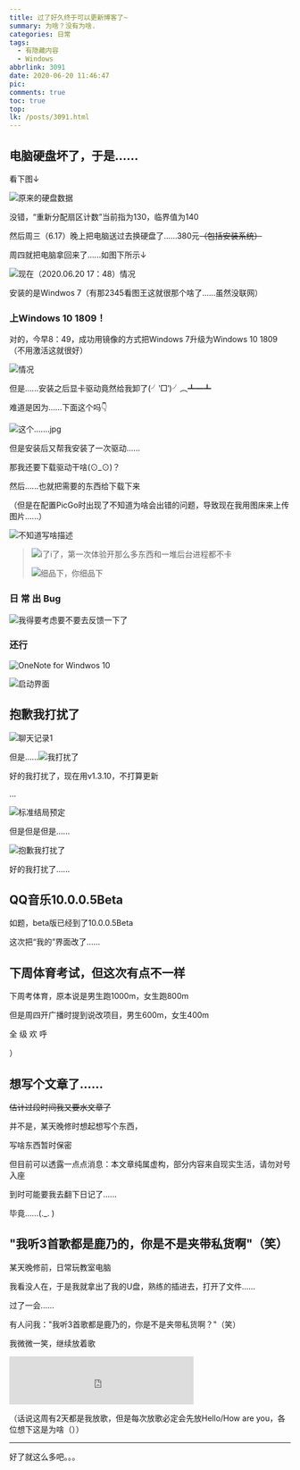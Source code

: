 ```yaml
---
title: 过了好久终于可以更新博客了~
summary: 为啥？没有为啥.
categories: 日常
tags:
  - 有隐藏内容
  - Windows
abbrlink: 3091
date: 2020-06-20 11:46:47
pic:
comments: true
toc: true
top:
lk: /posts/3091.html
---
```


## 电脑硬盘坏了，于是......

看下图↓

![原来的硬盘数据](https://pic.lijiakaijun.cyou/3091/NlDCLj.webp)

没错，“重新分配扇区计数”当前指为130，临界值为140

然后周三（6.17）晚上把电脑送过去换硬盘了......380元~~（包括安装系统）~~

周四就把电脑拿回来了......如图下所示↓

![现在（2020.06.20 17：48）情况](https://pic.lijiakaijun.cyou/3091/NlrStx.webp)

安装的是Windwos 7（有那2345看图王这就很那个啥了......虽然没联网）

### 上Windows 10 1809！

对的，今早8：49，成功用镜像的方式把Windows 7升级为Windows 10 1809（不用激活这就很好）

![情况](https://pic.lijiakaijun.cyou/3091/Nly00J.webp)

但是......安装之后显卡驱动竟然给我卸了(╯‵□′)╯︵┻━┻

难道是因为......下面这个吗👇

![这个.......jpg](https://pic.lijiakaijun.cyou/3091/NlDot0.webp)

但是安装后又帮我安装了一次驱动......

那我还要下载驱动干啥(⊙_⊙)？

然后......也就把需要的东西给下载下来

（但是在配置PicGo时出现了不知道为啥会出错的问题，导致现在我用图床来上传图片......）

![不知道写啥描述](https://pic.lijiakaijun.cyou/3091/NlrK9f.webp)

> ![i了i了，第一次体验开那么多东西和一堆后台进程都不卡](https://pic.lijiakaijun.cyou/3091/NlrGHs.webp)
>
> ![细品下，你细品下](https://pic.lijiakaijun.cyou/3091/Nlrd3T.webp)

### 日 常 出 Bug

![我得要考虑要不要去反馈一下了](https://pic.lijiakaijun.cyou/3091/Nlr5Ke.webp)

### 还行

![OneNote for Windwos 10](https://pic.lijiakaijun.cyou/3091/NlsKaR.webp)

![启动界面](https://pic.lijiakaijun.cyou/3091/NlsYse.webp)

## 抱歉我打扰了

![聊天记录1](https://pic.lijiakaijun.cyou/3091/NlsRds.webp)

但是......![我打扰了](https://pic.lijiakaijun.cyou/3091/Nls5WV.webp)

好的我打扰了，现在用v1.3.10，不打算更新

...

![标准结局预定](https://pic.lijiakaijun.cyou/3091/NlyZfP.webp)

但是但是但是......

![抱歉我打扰了](https://pic.lijiakaijun.cyou/3091/Nly8kn.webp)

好的我打扰了......

## QQ音乐10.0.0.5Beta

如题，beta版已经到了10.0.0.5Beta

这次把“我的”界面改了......

## 下周体育考试，但这次有点不一样

下周考体育，原本说是男生跑1000m，女生跑800m

但是周四开广播时提到说改项目，男生600m，女生400m

全 级 欢 呼

）

## 想写个文章了......

~~估计过段时间我又要水文章了~~

并不是，某天晚修时想起想写个东西，

写啥东西暂时保密

但目前可以透露一点点消息：本文章纯属虚构，部分内容来自现实生活，请勿对号入座

到时可能要我去翻下日记了......

毕竟......(._. )

## "我听3首歌都是鹿乃的，你是不是夹带私货啊"（笑）

某天晚修前，日常玩教室电脑

我看没人在，于是我就拿出了我的U盘，熟练的插进去，打开了文件......

过了一会......

有人问我："我听3首歌都是鹿乃的，你是不是夹带私货啊？"（笑）

我微微一笑，继续放着歌

<!--原本说是要放rye专辑版本的*ハロ/ハワユ*，但显示版权限制无法生成外链播放器，我也懒得上传mp3文件了，就先这样吧-->

<iframe frameborder="no" border="0" marginwidth="0" marginheight="0" width=330 height=86 src="https://music.163.com/outchain/player?type=2&id=22705507&auto=0&height=66"></iframe>

（话说这周有2天都是我放歌，但是每次放歌必定会先放Hello/How are you，各位想下这是为啥（））

<!--⣯⢼⢟⣢⢀⢍⣢⢀⢍⣢⢀⢍⣢⢀⢍⣢⢀⢌⣢⢀⢋⣢⢀⢍⣢⢀⢍⣢⢀⢋⣢⢀⢍⣢⢀⢌⣢⢀⢌⣢⢀⢋⣢⢀⢌⣢⢀⢍⣢⢀⢍⣢⢀⢌⣢⢀⢌⣢⢀⢋⣢⢀⢋⣢⢀⢌⣢⢀⢍⣢⢀⢍⣢⢀⢌⣢⢀⢌⣢⢀⢋⣢⢀⢍⣢⢀⢍⣢⢀⢍⣢⢀⢍⣢⢀⢌⣢⢀⢋⣢⢀⢍⣢⢀⢍⣢⢀⢍⣢⢀⢋⣢⢀⢌⣢⢀⢌⣢⢀⢌⣢⢀⢍⣢⢀⢍⣢⢀⢋⣢⢀⢌⣢⢀⢍⣢⢀⢍⣢⢀⢌⣢⢀⢌⣢⢀⢋⣢⢀⢋⣢⢀⢌⣢⢀⢍⣢⢀⢍⣢⢀⢌⣢⢀⢌⣢⢀⢋⣢⢀⢍⣢⢀⢍⣢⢀⢍⣢⢀⢍⣢⢀⢌⣢⢀⢋⣢⢀⢍⣢⢀⢍⣢⢀⢋⣢⢀⢌⣢⢀⢌⣢⢀⢌⣢⢀⢌⣢⢀⢌⣢⢀⢋⣢⢀⢌⣢⢀⢍⣢⢀⢍⣢⢀⢌⣢⢀⢌⣢⢀⢋⣢⢀⢋⣢⢀⢌⣢⢀⢍⣢⢀⢍⣢⢀⢌⣢⢀⢌⣢⢀⢋⣢⢀⢍⣢⢀⢍⣢⢀⢍⣢⢀⢍⣢⢀⢌⣢⢀⢋⣢⢀⢍⣢⢀⢌⣢⢀⢋⣢⢀⢌⣢⢀⢍⣢⢀⢍⣢⢀⢌⣢⢀⢋⣢⢀⢌⣢⢀⢍⣢⢀⢍⣢⢀⢌⣢⢀⢌⣢⢀⢋⣢⢀⢋⣢⢀⢌⣢⢀⢍⣢⢀⢍⣢⢀⢌⣢⢀⢌⣢⢀⢋⣢⢀⢍⣢⢀⢍⣢⢀⢍⣢⢀⢍⣢⢀⢌⣢⢀⢋⣢⢀⢍⣢⢀⢍⣢⢀⢍⣢⢀⢋⣢⢀⢍⣢⢀⢌⣢⢀⢍⣢⢀⢌⣢⢀⢋⣢⢀⢌⣢⢀⢍⣢⢀⢍⣢⢀⢌⣢⢀⢌⣢⢀⢋⣢⢀⢋⣢⢀⢌⣢⢀⢍⣢⢀⢍⣢⢀⢌⣢⢀⢌⣢⢀⢋⣢⢀⢌⣢⢀⢍⣢⢀⢋⣢⢀⢌⣢⢀⢍⣢⢀⢍⣢⢀⢌⣢⢀⢌⣢⢀⢋⣢⢀⢋⣢⢀⢌⣢⢀⢍⣢⢀⢍⣢⢀⢌⣢⢀⢌⣢⢀⢋⣢⢀⢌⣢⢀⢌⣢⢀⢍⣢⢀⢍⣢⢀⢍⣢⢀⢋⣢⢀⢍⣢⢀⢌⣢⢀⢍⣢⢀⢌⣢⢀⢋⣢⢀⢌⣢⢀⢍⣢⢀⢍⣢⢀⢌⣢⢀⢌⣢⢀⢋⣢⢀⢋⣢⢀⢌⣢⢀⢍⣢⢀⢍⣢⢀⢌⣢⢀⢌⣢⢀⢋⣢⢀⢌⣢⢀⢌⣢⢀⢍⣢⢀⢍⣢⢀⢍⣢⢀⢋⣢⢀⢌⣢⢀⢍⣢⢀⢍⣢⢀⢋⣢⢀⢌⣢⢀⢍⣢⢀⢍⣢⢀⢌⣢⢀⢌⣢⢀⢋⣢⢀⢋⣢⢀⢌⣢⢀⢍⣢⢀⢍⣢⢀⢌⣢⢀⢌⣢⢀⢋⣢⢀⢌⣢⢀⢌⣢⢀⢍⣢⢀⢍⣢⢀⢍⣢⢀⢋⣢⢀⢌⣢⢀⢍⣢⢀⢍⣢⢀⢌⣢⢀⢋⣢⢀⢌⣢⢀⢍⣢⢀⢍⣢⢀⢌⣢⢀⢌⣢⢀⢋⣢⢀⢋⣢⢀⢌⣢⢀⢍⣢⢀⢍⣢⢀⢌⣢⢀⢌⣢⢀⢋⣢⢀⢌⣢⢀⢌⣢⢀⢌⣢⢀⢍⣢⢀⢍⣢⢀⢋⣢⢀⢌⣢⢀⢌⣢⢀⢍⣢⢀⢍⣢⢀⢍⣢⢀⢋⣢⢀⢌⣢⢀⢍⣢⢀⢍⣢⢀⢌⣢⢀⢌⣢⢀⢋⣢⢀⢋⣢⢀⢌⣢⢀⢍⣢⢀⢍⣢⢀⢌⣢⢀⢌⣢⢀⢋⣢⢀⢌⣢⢀⢌⣢⢀⢍⣢⢀⢍⣢⢀⢍⣢⢀⢋⣢⢀⢍⣢⢀⢍⣢⢀⢌⣢⢀⢌⣢⢀⢋⣢⢀⢌⣢⢀⢍⣢⢀⢍⣢⢀⢌⣢⢀⢌⣢⢀⢋⣢⢀⢋⣢⢀⢌⣢⢀⢍⣢⢀⢍⣢⢀⢌⣢⢀⢌⣢⢀⢋⣢⢀⢌⣢⢀⢍⣢⢀⢍⣢⢀⢋⣢⢀⢌⣢⢀⢍⣢⢀⢍⣢⢀⢌⣢⢀⢌⣢⢀⢋⣢⢀⢋⣢⢀⢌⣢⢀⢍⣢⢀⢍⣢⢀⢌⣢⢀⢌⣢⢀⢋⣢⢀⢌⣢⢀⢌⣢⢀⢌⣢⢀⢍⣢⢀⢍⣢⢀⢋⣢⢀⢍⣢⢀⢌⣢⢀⢌⣢⢀⢋⣢⢀⢌⣢⢀⢍⣢⢀⢍⣢⢀⢌⣢⢀⢌⣢⢀⢋⣢⢀⢋⣢⢀⢌⣢⢀⢍⣢⢀⢍⣢⢀⢌⣢⢀⢌⣢⢀⢋⣢⢀⢌⣢⢀⢌⣢⢀⢌⣢⢀⢍⣢⢀⢍⣢⢀⢋⣢⢀⢌⣢⢀⢌⣢⢀⢌⣢⢀⢍⣢⢀⢍⣢⢀⢋⣢⢀⢌⣢⢀⢍⣢⢀⢍⣢⢀⢌⣢⢀⢌⣢⢀⢋⣢⢀⢋⣢⢀⢌⣢⢀⢍⣢⢀⢍⣢⢀⢌⣢⢀⢌⣢⢀⢋⣢⢀⢌⣢⢀⢌⣢⢀⢌⣢⢀⢍⣢⢀⢍⣢⢀⢋⣢⢀⢍⣢⢀⢍⣢⢀⢍⣢⢀⢍⣢⢀⢌⣢⢀⢋⣢⢀⢌⣢⢀⢍⣢⢀⢍⣢⢀⢌⣢⢀⢌⣢⢀⢋⣢⢀⢋⣢⢀⢌⣢⢀⢍⣢⢀⢍⣢⢀⢌⣢⢀⢌⣢⢀⢋⣢⢀⢌⣢⢀⢍⣢⢀⢋⣢⢀⢌⣢⢀⢍⣢⢀⢍⣢⢀⢌⣢⢀⢌⣢⢀⢋⣢⢀⢋⣢⢀⢌⣢⢀⢍⣢⢀⢍⣢⢀⢌⣢⢀⢌⣢⢀⢋⣢⢀⢍⣢⢀⢍⣢⢀⢍⣢⢀⢍⣢⢀⢌⣢⢀⢋⣢⢀⢌⣢⢀⢍⣢⢀⢍⣢⢀⢍⣢⢀⢋⣢⢀⢍⣢⢀⢌⣢⢀⢌⣢⢀⢌⣢⢀⢌⣢⢀⢋⣢⢀⢌⣢⢀⢍⣢⢀⢍⣢⢀⢌⣢⢀⢌⣢⢀⢋⣢⢀⢋⣢⢀⢌⣢⢀⢍⣢⢀⢍⣢⢀⢌⣢⢀⢌⣢⢀⢋⣢⢀⢍⣢⢀⢍⣢⢀⢍⣢⢀⢍⣢⢀⢌⣢⢀⢋⣢⢀⢌⣢⢀⢍⣢⢀⢌⣢⢀⢌⣢⢀⢋⣢⢀⢍⣢⢀⢌⣢⢀⢌⣢⢀⢌⣢⢀⢌⣢⢀⢋⣢⢀⢌⣢⢀⢍⣢⢀⢍⣢⢀⢌⣢⢀⢌⣢⢀⢋⣢⢀⢋⣢⢀⢌⣢⢀⢍⣢⢀⢍⣢⢀⢌⣢⢀⢌⣢⢀⢋⣢⢀⢍⣢⢀⢍⣢⢀⢍⣢⢀⢍⣢⢀⢌⣢⢀⢋⣢⢀⢌⣢⢀⢍⣢⢀⢍⣢⢀⢍⣢⢀⢋⣢⢀⢍⣢⢀⢍⣢⢀⢌⣢⢀⢋⣢⢀⢌⣢⢀⢍⣢⢀⢍⣢⢀⢌⣢⢀⢌⣢⢀⢋⣢⢀⢋⣢⢀⢌⣢⢀⢍⣢⢀⢍⣢⢀⢌⣢⢀⢌⣢⢀⢋⣢⢀⢍⣢⢀⢍⣢⢀⢍⣢⢀⢍⣢⢀⢌⣢⢀⢋⣢⢀⢍⣢⢀⢌⣢⢀⢍⣢⢀⢋⣢⢀⢍⣢⢀⢍⣢⢀⢍⣢⢀⢌⣢⢀⢌⣢⢀⢋⣢⢀⢌⣢⢀⢍⣢⢀⢍⣢⢀⢌⣢⢀⢌⣢⢀⢋⣢⢀⢋⣢⢀⢌⣢⢀⢍⣢⢀⢍⣢⢀⢌⣢⢀⢌⣢⢀⢋⣢⢀⢍⣢⢀⢍⣢⢀⢍⣢⢀⢍⣢⢀⢌⣢⢀⢋⣢⢀⢌⣢⢀⢍⣢⢀⢍⣢⢀⢍⣢⢀⢋⣢⢀⢌⣢⢀⢍⣢⢀⢋⣢⢀⢌⣢⢀⢍⣢⢀⢍⣢⢀⢌⣢⢀⢌⣢⢀⢋⣢⢀⢋⣢⢀⢌⣢⢀⢍⣢⢀⢍⣢⢀⢌⣢⢀⢌⣢⢀⢋⣢⢀⢍⣢⢀⢍⣢⢀⢍⣢⢀⢍⣢⢀⢌⣢⢀⢋⣢⢀⢍⣢⢀⢌⣢⢀⢍⣢⢀⢋⣢⢀⢌⣢⢀⢌⣢⢀⢌⣢⢀⢍⣢⢀⢍⣢⢀⢋⣢⢀⢌⣢⢀⢍⣢⢀⢍⣢⢀⢌⣢⢀⢌⣢⢀⢋⣢⢀⢋⣢⢀⢌⣢⢀⢍⣢⢀⢍⣢⢀⢌⣢⢀⢌⣢⢀⢋⣢⢀⢍⣢⢀⢍⣢⢀⢍⣢⢀⢍⣢⢀⢌⣢⢀⢋⣢⢀⢍⣢⢀⢌⣢⢀⢍⣢⢀⢋⣢⢀⢍⣢⢀⢌⣢⢀⢌⣢⢀⢌⣢⢀⢌⣢⢀⢋⣢⢀⢌⣢⢀⢍⣢⢀⢍⣢⢀⢌⣢⢀⢌⣢⢀⢋⣢⢀⢋⣢⢀⢌⣢⢀⢍⣢⢀⢍⣢⢀⢌⣢⢀⢌⣢⢀⢋⣢⢀⢌⣢⢀⢍⣢⢀⢌⣢⢀⢋⣢⢀⢍⣢⢀⢍⣢⢀⢍⣢⢀⢍⣢⢀⢌⣢⢀⢋⣢⢀⢍⣢⢀⢌⣢⢀⢍⣢⢀⢌⣢⢀⢋⣢⢀⢌⣢⢀⢍⣢⢀⢍⣢⢀⢌⣢⢀⢌⣢⢀⢋⣢⢀⢋⣢⢀⢌⣢⢀⢍⣢⢀⢍⣢⢀⢌⣢⢀⢌⣢⢀⢋⣢⢀⢍⣢⢀⢍⣢⢀⢍⣢⢀⢍⣢⢀⢌⣢⢀⢋⣢⢀⢌⣢⢀⢍⣢⢀⢍⣢⢀⢍⣢⢀⢋⣢⢀⢍⣢⢀⢍⣢⢀⢍⣢⢀⢌⣢⢀⢌⣢⢀⢋⣢⢀⢌⣢⢀⢍⣢⢀⢍⣢⢀⢌⣢⢀⢌⣢⢀⢋⣢⢀⢋⣢⢀⢌⣢⢀⢍⣢⢀⢍⣢⢀⢌⣢⢀⢌⣢⢀⢋⣢⢀⢍⣢⢀⢍⣢⢀⢍⣢⢀⢍⣢⢀⢌⣢⢀⢋⣢⢀⢌⣢⢀⢍⣢⢀⢍⣢⢀⢍⣢⢀⢋⣢⢀⢍⣢⢀⢍⣢⢀⢌⣢⢀⢌⣢⢀⢋⣢⢀⢌⣢⢀⢍⣢⢀⢍⣢⢀⢌⣢⢀⢌⣢⢀⢋⣢⢀⢋⣢⢀⢌⣢⢀⢍⣢⢀⢍⣢⢀⢌⣢⢀⢌⣢⢀⢋⣢⢀⢍⣢⢀⢍⣢⢀⢍⣢⢀⢍⣢⢀⢌⣢⢀⢋⣢⢀⢌⣢⢀⢍⣢⢀⢍⣢⢀⢍⣢⢀⢋⣢⢀⢍⣢⢀⢍⣢⢀⢍⣢⢀⢌⣢⢀⢌⣢⢀⢋⣢⢀⢌⣢⢀⢍⣢⢀⢍⣢⢀⢌⣢⢀⢌⣢⢀⢋⣢⢀⢋⣢⢀⢌⣢⢀⢍⣢⢀⢍⣢⢀⢌⣢⢀⢌⣢⢀⢋⣢⢀⢍⣢⢀⢍⣢⢀⢍⣢⢀⢍⣢⢀⢌⣢⢀⢋⣢⢀⢍⣢⢀⢌⣢⢀⢍⣢⢀⢋⣢⢀⢌⣢⢀⢋⣢⢀⢌⣢⢀⢍⣢⢀⢍⣢⢀⢌⣢⢀⢌⣢⢀⢋⣢⢀⢋⣢⢀⢌⣢⢀⢍⣢⢀⢍⣢⢀⢌⣢⢀⢌⣢⢀⢋⣢⢀⢌⣢⢀⢍⣢⢀⢋⣢⢀⢌⣢⢀⢍⣢⢀⢍⣢⢀⢌⣢⢀⢌⣢⢀⢋⣢⢀⢋⣢⢀⢌⣢⢀⢍⣢⢀⢍⣢⢀⢌⣢⢀⢌⣢⢀⢋⣢⢀⢌⣢⢀⢍⣢⢀⢍⣢⢀⢍⣢⢀⢋⣢⢀⢌⣢⢀⢌⣢⢀⢌⣢⢀⢌⣢⢀⢌⣢⢀⢋⣢⢀⢌⣢⢀⢌⣢⢀⢍⣢⢀⢌⣢⢀⢋⣢⢀⢌⣢⢀⢍⣢⢀⢍⣢⢀⢌⣢⢀⢌⣢⢀⢋⣢⢀⢋⣢⢀⢌⣢⢀⢍⣢⢀⢍⣢⢀⢌⣢⢀⢌⣢⢀⢋⣢⢀⢌⣢⢀⢍⣢⢀⢌⣢⢀⢋⣢⢀⢍⣢⢀⢌⣢⢀⢋⣢⢀⢍⣢⢀⢍⣢⢀⢍⣢⢀⢌⣢⢀⢌⣢⢀⢋⣢⢀⢌⣢⢀⢍⣢⢀⢍⣢⢀⢌⣢⢀⢌⣢⢀⢋⣢⢀⢋⣢⢀⢌⣢⢀⢍⣢⢀⢍⣢⢀⢌⣢⢀⢌⣢⢀⢋⣢⢀⢌⣢⢀⢌⣢⢀⢍⣢⢀⢌⣢⢀⢋⣢⢀⢌⣢⢀⢋⣢⢀⢍⣢⢀⢍⣢⢀⢍⣢⢀⢋⣢⢀⢌⣢⢀⢍⣢⢀⢍⣢⢀⢌⣢⢀⢌⣢⢀⢋⣢⢀⢋⣢⢀⢌⣢⢀⢍⣢⢀⢍⣢⢀⢌⣢⢀⢌⣢⢀⢋⣢⢀⢌⣢⢀⢌⣢⢀⢌⣢⢀⢌⣢⢀⢋⣢⢀⢍⣢⢀⢌⣢⢀⢍⣢⢀⢋⣢⢀⢍⣢⢀⢍⣢⢀⢌⣢⢀⢋⣢⢀⢌⣢⢀⢍⣢⢀⢍⣢⢀⢌⣢⢀⢌⣢⢀⢋⣢⢀⢋⣢⢀⢌⣢⢀⢍⣢⢀⢍⣢⢀⢌⣢⢀⢌⣢⢀⢋⣢⢀⢍⣢⢀⢌⣢⢀⢍⣢⢀⢍⣢⢀⢋⣢⢀⢌⣢⢀⢍⣢⢀⢍⣢⢀⢌⣢⢀⢌⣢⢀⢋⣢⢀⢋⣢⢀⢌⣢⢀⢍⣢⢀⢍⣢⢀⢌⣢⢀⢌⣢⢀⢋⣢⢀⢌⣢⢀⢍⣢⢀⢌⣢⢀⢋⣢⢀⢍⣢⢀⢍⣢⢀⢍⣢⢀⢋⣢⢀⢌⣢⢀⢌⣢⢀⢋⣢⢀⢌⣢⢀⢍⣢⢀⢍⣢⢀⢌⣢⢀⢌⣢⢀⢋⣢⢀⢋⣢⢀⢌⣢⢀⢍⣢⢀⢍⣢⢀⢌⣢⢀⢌⣢⢀⢋⣢⢀⢌⣢⢀⢍⣢⢀⢌⣢⢀⢋⣢⢀⢍⣢⢀⢍⣢⢀⢍⣢⢀⢋⣢⢀⢌⣢⢀⢌⣢⢀⢋⣢⢀⢌⣢⢀⢍⣢⢀⢍⣢⢀⢌⣢⢀⢌⣢⢀⢋⣢⢀⢋⣢⢀⢌⣢⢀⢍⣢⢀⢍⣢⢀⢌⣢⢀⢌⣢⢀⢋⣢⢀⢍⣢⢀⢌⣢⢀⢍⣢⢀⢍⣢⢀⢋⣢⢀⢌⣢⢀⢍⣢⢀⢍⣢⢀⢌⣢⢀⢌⣢⢀⢋⣢⢀⢋⣢⢀⢌⣢⢀⢍⣢⢀⢍⣢⢀⢌⣢⢀⢌⣢⢀⢋⣢⢀⢌⣢⢀⢍⣢⢀⢋⣢⢀⢌⣢⢀⢍⣢⢀⢍⣢⢀⢌⣢⢀⢌⣢⢀⢋⣢⢀⢋⣢⢀⢌⣢⢀⢍⣢⢀⢍⣢⢀⢌⣢⢀⢌⣢⢀⢋⣢⢀⢍⣢⢀⢍⣢⢀⢍⣢⢀⢍⣢⢀⢌⣢⢀⢋⣢⢀⢍⣢⢀⢍⣢⢀⢋⣢⢀⢍⣢⢀⢌⣢⢀⢌⣢⢀⢋⣢⢀⢌⣢⢀⢍⣢⢀⢍⣢⢀⢌⣢⢀⢌⣢⢀⢋⣢⢀⢋⣢⢀⢌⣢⢀⢍⣢⢀⢍⣢⢀⢌⣢⢀⢌⣢⢀⢋⣢⢀⢍⣢⢀⢍⣢⢀⢍⣢⢀⢍⣢⢀⢌⣢⢀⢋⣢⢀⢍⣢⢀⢍⣢⢀⢍⣢⢀⢋⣢⢀⢌⣢⢀⢌⣢⢀⢌⣢⢀⢍⣢⢀⢍⣢⢀⢋⣢⢀⢌⣢⢀⢍⣢⢀⢍⣢⢀⢌⣢⢀⢌⣢⢀⢋⣢⢀⢋⣢⢀⢌⣢⢀⢍⣢⢀⢍⣢⢀⢌⣢⢀⢌⣢⢀⢋⣢⢀⢍⣢⢀⢍⣢⢀⢍⣢⢀⢍⣢⢀⢌⣢⢀⢋⣢⢀⢍⣢⢀⢍⣢⢀⢋⣢⢀⢌⣢⢀⢌⣢⢀⢌⣢⢀⢌⣢⢀⢌⣢⢀⢋⣢⢀⢌⣢⢀⢍⣢⢀⢍⣢⢀⢌⣢⢀⢌⣢⢀⢋⣢⢀⢋⣢⢀⢌⣢⢀⢍⣢⢀⢍⣢⢀⢌⣢⢀⢌⣢⢀⢋⣢⢀⢍⣢⢀⢍⣢⢀⢍⣢⢀⢍⣢⢀⢌⣢⢀⢋⣢⢀⢍⣢⢀⢌⣢⢀⢋⣢⢀⢌⣢⢀⢍⣢⢀⢍⣢⢀⢌⣢⢀⢋⣢⢀⢌⣢⢀⢍⣢⢀⢍⣢⢀⢌⣢⢀⢌⣢⢀⢋⣢⢀⢋⣢⢀⢌⣢⢀⢍⣢⢀⢍⣢⢀⢌⣢⢀⢌⣢⢀⢋⣢⢀⢍⣢⢀⢍⣢⢀⢍⣢⢀⢍⣢⢀⢌⣢⢀⢋⣢⢀⢍⣢⢀⢍⣢⢀⢍⣢⢀⢋⣢⢀⢍⣢⢀⢌⣢⢀⢍⣢⢀⢌⣢⢀⢋⣢⢀⢌⣢⢀⢍⣢⢀⢍⣢⢀⢌⣢⢀⢌⣢⢀⢋⣢⢀⢋⣢⢀⢌⣢⢀⢍⣢⢀⢍⣢⢀⢌⣢⢀⢌⣢⢀⢋⣢⢀⢌⣢⢀⢍⣢⢀⢋⣢⢀⢌⣢⢀⢍⣢⢀⢍⣢⢀⢌⣢⢀⢌⣢⢀⢋⣢⢀⢋⣢⢀⢌⣢⢀⢍⣢⢀⢍⣢⢀⢌⣢⢀⢌⣢⢀⢋⣢⢀⢌⣢⢀⢌⣢⢀⢍⣢⢀⢍⣢⢀⢍⣢⢀⢋⣢⢀⢍⣢⢀⢌⣢⢀⢍⣢⢀⢌⣢⢀⢋⣢⢀⢌⣢⢀⢍⣢⢀⢍⣢⢀⢌⣢⢀⢌⣢⢀⢋⣢⢀⢋⣢⢀⢌⣢⢀⢍⣢⢀⢍⣢⢀⢌⣢⢀⢌⣢⢀⢋⣢⢀⢌⣢⢀⢌⣢⢀⢍⣢⢀⢍⣢⢀⢍⣢⢀⢋⣢⢀⢌⣢⢀⢍⣢⢀⢍⣢⢀⢋⣢⢀⢌⣢⢀⢍⣢⢀⢍⣢⢀⢌⣢⢀⢌⣢⢀⢋⣢⢀⢋⣢⢀⢌⣢⢀⢍⣢⢀⢍⣢⢀⢌⣢⢀⢌⣢⢀⢋⣢⢀⢌⣢⢀⢌⣢⢀⢍⣢⢀⢍⣢⢀⢍⣢⢀⢋⣢⢀⢌⣢⢀⢍⣢⢀⢍⣢⢀⢌⣢⢀⢋⣢⢀⢌⣢⢀⢍⣢⢀⢍⣢⢀⢌⣢⢀⢌⣢⢀⢋⣢⢀⢋⣢⢀⢌⣢⢀⢍⣢⢀⢍⣢⢀⢌⣢⢀⢌⣢⢀⢋⣢⢀⢌⣢⢀⢌⣢⢀⢌⣢⢀⢍⣢⢀⢍⣢⢀⢋⣢⢀⢌⣢⢀⢌⣢⢀⢍⣢⢀⢍⣢⢀⢍⣢⢀⢋⣢⢀⢌⣢⢀⢍⣢⢀⢍⣢⢀⢌⣢⢀⢌⣢⢀⢋⣢⢀⢋⣢⢀⢌⣢⢀⢍⣢⢀⢍⣢⢀⢌⣢⢀⢌⣢⢀⢋⣢⢀⢌⣢⢀⢌⣢⢀⢍⣢⢀⢍⣢⢀⢍⣢⢀⢋⣢⢀⢍⣢⢀⢍⣢⢀⢌⣢⢀⢌⣢⢀⢋⣢⢀⢌⣢⢀⢍⣢⢀⢍⣢⢀⢌⣢⢀⢌⣢⢀⢋⣢⢀⢋⣢⢀⢌⣢⢀⢍⣢⢀⢍⣢⢀⢌⣢⢀⢌⣢⢀⢋⣢⢀⢌⣢⢀⢍⣢⢀⢍⣢⢀⢋⣢⢀⢌⣢⢀⢍⣢⢀⢍⣢⢀⢌⣢⢀⢌⣢⢀⢋⣢⢀⢋⣢⢀⢌⣢⢀⢍⣢⢀⢍⣢⢀⢌⣢⢀⢌⣢⢀⢋⣢⢀⢌⣢⢀⢌⣢⢀⢌⣢⢀⢍⣢⢀⢍⣢⢀⢋⣢⢀⢍⣢⢀⢌⣢⢀⢌⣢⢀⢋⣢⢀⢌⣢⢀⢍⣢⢀⢍⣢⢀⢌⣢⢀⢌⣢⢀⢋⣢⢀⢋⣢⢀⢌⣢⢀⢍⣢⢀⢍⣢⢀⢌⣢⢀⢌⣢⢀⢋⣢⢀⢌⣢⢀⢌⣢⢀⢌⣢⢀⢍⣢⢀⢍⣢⢀⢋⣢⢀⢌⣢⢀⢌⣢⢀⢌⣢⢀⢍⣢⢀⢍⣢⢀⢋⣢⢀⢌⣢⢀⢍⣢⢀⢍⣢⢀⢌⣢⢀⢌⣢⢀⢋⣢⢀⢋⣢⢀⢌⣢⢀⢍⣢⢀⢍⣢⢀⢌⣢⢀⢌⣢⢀⢋⣢⢀⢌⣢⢀⢌⣢⢀⢌⣢⢀⢍⣢⢀⢍⣢⢀⢋⣢⢀⢍⣢⢀⢍⣢⢀⢍⣢⢀⢍⣢⢀⢌⣢⢀⢋⣢⢀⢌⣢⢀⢍⣢⢀⢍⣢⢀⢌⣢⢀⢌⣢⢀⢋⣢⢀⢋⣢⢀⢌⣢⢀⢍⣢⢀⢍⣢⢀⢌⣢⢀⢌⣢⢀⢋⣢⢀⢌⣢⢀⢍⣢⢀⢋⣢⢀⢌⣢⢀⢍⣢⢀⢍⣢⢀⢌⣢⢀⢌⣢⢀⢋⣢⢀⢋⣢⢀⢌⣢⢀⢍⣢⢀⢍⣢⢀⢌⣢⢀⢌⣢⢀⢋⣢⢀⢍⣢⢀⢍⣢⢀⢍⣢⢀⢍⣢⢀⢌⣢⢀⢋⣢⢀⢌⣢⢀⢍⣢⢀⢍⣢⢀⢍⣢⢀⢋⣢⢀⢍⣢⢀⢌⣢⢀⢌⣢⢀⢌⣢⢀⢌⣢⢀⢋⣢⢀⢌⣢⢀⢍⣢⢀⢍⣢⢀⢌⣢⢀⢌⣢⢀⢋⣢⢀⢋⣢⢀⢌⣢⢀⢍⣢⢀⢍⣢⢀⢌⣢⢀⢌⣢⢀⢋⣢⢀⢍⣢⢀⢍⣢⢀⢍⣢⢀⢍⣢⢀⢌⣢⢀⢋⣢⢀⢌⣢⢀⢍⣢⢀⢌⣢⢀⢌⣢⢀⢋⣢⢀⢍⣢⢀⢌⣢⢀⢌⣢⢀⢌⣢⢀⢌⣢⢀⢋⣢⢀⢌⣢⢀⢍⣢⢀⢍⣢⢀⢌⣢⢀⢌⣢⢀⢋⣢⢀⢋⣢⢀⢌⣢⢀⢍⣢⢀⢍⣢⢀⢌⣢⢀⢌⣢⢀⢋⣢⢀⢍⣢⢀⢍⣢⢀⢍⣢⢀⢍⣢⢀⢌⣢⢀⢋⣢⢀⢌⣢⢀⢍⣢⢀⢍⣢⢀⢍⣢⢀⢋⣢⢀⢍⣢⢀⢍⣢⢀⢌⣢⢀⢋⣢⢀⢌⣢⢀⢍⣢⢀⢍⣢⢀⢌⣢⢀⢌⣢⢀⢋⣢⢀⢋⣢⢀⢌⣢⢀⢍⣢⢀⢍⣢⢀⢌⣢⢀⢌⣢⢀⢋⣢⢀⢍⣢⢀⢍⣢⢀⢍⣢⢀⢍⣢⢀⢌⣢⢀⢋⣢⢀⢍⣢⢀⢌⣢⢀⢍⣢⢀⢋⣢⢀⢍⣢⢀⢍⣢⢀⢍⣢⢀⢌⣢⢀⢌⣢⢀⢋⣢⢀⢌⣢⢀⢍⣢⢀⢍⣢⢀⢌⣢⢀⢌⣢⢀⢋⣢⢀⢋⣢⢀⢌⣢⢀⢍⣢⢀⢍⣢⢀⢌⣢⢀⢌⣢⢀⢋⣢⢀⢍⣢⢀⢍⣢⢀⢍⣢⢀⢍⣢⢀⢌⣢⢀⢋⣢⢀⢌⣢⢀⢍⣢⢀⢍⣢⢀⢍⣢⢀⢋⣢⢀⢌⣢⢀⢍⣢⢀⢋⣢⢀⢌⣢⢀⢍⣢⢀⢍⣢⢀⢌⣢⢀⢌⣢⢀⢋⣢⢀⢋⣢⢀⢌⣢⢀⢍⣢⢀⢍⣢⢀⢌⣢⢀⢌⣢⢀⢋⣢⢀⢍⣢⢀⢍⣢⢀⢍⣢⢀⢍⣢⢀⢌⣢⢀⢋⣢⢀⢍⣢⢀⢌⣢⢀⢍⣢⢀⢋⣢⢀⢌⣢⢀⢌⣢⢀⢌⣢⢀⢍⣢⢀⢍⣢⢀⢋⣢⢀⢌⣢⢀⢍⣢⢀⢍⣢⢀⢌⣢⢀⢌⣢⢀⢋⣢⢀⢋⣢⢀⢌⣢⢀⢍⣢⢀⢍⣢⢀⢌⣢⢀⢌⣢⢀⢋⣢⢀⢍⣢⢀⢍⣢⢀⢍⣢⢀⢍⣢⢀⢌⣢⢀⢋⣢⢀⢍⣢⢀⢌⣢⢀⢍⣢⢀⢋⣢⢀⢍⣢⢀⢌⣢⢀⢌⣢⢀⢌⣢⢀⢌⣢⢀⢋⣢⢀⢌⣢⢀⢍⣢⢀⢍⣢⢀⢌⣢⢀⢌⣢⢀⢋⣢⢀⢋⣢⢀⢌⣢⢀⢍⣢⢀⢍⣢⢀⢌⣢⢀⢌⣢⢀⢋⣢⢀⢌⣢⢀⢍⣢⢀⢌⣢⢀⢋⣢⢀⢍⣢⢀⢍⣢⢀⢍⣢⢀⢍⣢⢀⢌⣢⢀⢋⣢⢀⢍⣢⢀⢌⣢⢀⢍⣢⢀⢌⣢⢀⢋⣢⢀⢌⣢⢀⢍⣢⢀⢍⣢⢀⢌⣢⢀⢌⣢⢀⢋⣢⢀⢋⣢⢀⢌⣢⢀⢍⣢⢀⢍⣢⢀⢌⣢⢀⢌⣢⢀⢋⣢⢀⢍⣢⢀⢍⣢⢀⢍⣢⢀⢍⣢⢀⢌⣢⢀⢋⣢⢀⢌⣢⢀⢍⣢⢀⢍⣢⢀⢍⣢⢀⢋⣢⢀⢍⣢⢀⢍⣢⢀⢍⣢⢀⢌⣢⢀⢌⣢⢀⢋⣢⢀⢌⣢⢀⢍⣢⢀⢍⣢⢀⢌⣢⢀⢌⣢⢀⢋⣢⢀⢋⣢⢀⢌⣢⢀⢍⣢⢀⢍⣢⢀⢌⣢⢀⢌⣢⢀⢋⣢⢀⢍⣢⢀⢍⣢⢀⢍⣢⢀⢍⣢⢀⢌⣢⢀⢋⣢⢀⢌⣢⢀⢍⣢⢀⢍⣢⢀⢍⣢⢀⢋⣢⢀⢍⣢⢀⢍⣢⢀⢌⣢⢀⢌⣢⢀⢋⣢⢀⢌⣢⢀⢍⣢⢀⢍⣢⢀⢌⣢⢀⢌⣢⢀⢋⣢⢀⢋⣢⢀⢌⣢⢀⢍⣢⢀⢍⣢⢀⢌⣢⢀⢌⣢⢀⢋⣢⢀⢍⣢⢀⢍⣢⢀⢍⣢⢀⢍⣢⢀⢌⣢⢀⢋⣢⢀⢌⣢⢀⢍⣢⢀⢍⣢⢀⢍⣢⢀⢋⣢⢀⢍⣢⢀⢍⣢⢀⢍⣢⢀⢌⣢⢀⢌⣢⢀⢋⣢⢀⢌⣢⢀⢍⣢⢀⢍⣢⢀⢌⣢⢀⢌⣢⢀⢋⣢⢀⢋⣢⢀⢌⣢⢀⢍⣢⢀⢍⣢⢀⢌⣢⢀⢌⣢⢀⢋⣢⢀⢍⣢⢀⢍⣢⢀⢍⣢⢀⢍⣢⢀⢌⣢⢀⢋⣢⢀⢌⣢⢀⢍⣢⢀⢌⣢⢀⢌⣢⢀⢋⣢⢀⢌⣢⢀⢌⣢⢀⢌⣢⢀⢌⣢⢀⢍⣢⢀⢋⣢⢀⢌⣢⢀⢍⣢⢀⢍⣢⢀⢌⣢⢀⢌⣢⢀⢋⣢⢀⢋⣢⢀⢌⣢⢀⢍⣢⢀⢍⣢⢀⢌⣢⢀⢌⣢⢀⢋⣢⢀⢌⣢⢀⢍⣢⢀⢋⣢⢀⢌⣢⢀⢍⣢⢀⢍⣢⢀⢌⣢⢀⢌⣢⢀⢋⣢⢀⢋⣢⢀⢌⣢⢀⢍⣢⢀⢍⣢⢀⢌⣢⢀⢌⣢⢀⢋⣢⢀⢌⣢⢀⢌⣢⢀⢌⣢⢀⢌⣢⢀⢋⣢⢀⢍⣢⢀⢍⣢⢀⢍⣢⢀⢋⣢⢀⢍⣢⢀⢌⣢⢀⢌⣢⢀⢋⣢⢀⢌⣢⢀⢍⣢⢀⢍⣢⢀⢌⣢⢀⢌⣢⢀⢋⣢⢀⢋⣢⢀⢌⣢⢀⢍⣢⢀⢍⣢⢀⢌⣢⢀⢌⣢⢀⢋⣢⢀⢌⣢⢀⢍⣢⢀⢍⣢⢀⢍⣢⢀⢋⣢⢀⢌⣢⢀⢌⣢⢀⢌⣢⢀⢌⣢⢀⢌⣢⢀⢋⣢⢀⢌⣢⢀⢌⣢⢀⢍⣢⢀⢌⣢⢀⢋⣢⢀⢌⣢⢀⢍⣢⢀⢍⣢⢀⢌⣢⢀⢌⣢⢀⢋⣢⢀⢋⣢⢀⢌⣢⢀⢍⣢⢀⢍⣢⢀⢌⣢⢀⢌⣢⢀⢋⣢⢀⢌⣢⢀⢍⣢⢀⢌⣢⢀⢋⣢⢀⢍⣢⢀⢌⣢⢀⢋⣢⢀⢍⣢⢀⢍⣢⢀⢍⣢⢀⢌⣢⢀⢌⣢⢀⢋⣢⢀⢌⣢⢀⢍⣢⢀⢍⣢⢀⢌⣢⢀⢌⣢⢀⢋⣢⢀⢋⣢⢀⢌⣢⢀⢍⣢⢀⢍⣢⢀⢌⣢⢀⢌⣢⢀⢋⣢⢀⢌⣢⢀⢌⣢⢀⢍⣢⢀⢌⣢⢀⢋⣢⢀⢌⣢⢀⢋⣢⢀⢍⣢⢀⢍⣢⢀⢍⣢⢀⢋⣢⢀⢌⣢⢀⢍⣢⢀⢍⣢⢀⢌⣢⢀⢌⣢⢀⢋⣢⢀⢋⣢⢀⢌⣢⢀⢍⣢⢀⢍⣢⢀⢌⣢⢀⢌⣢⢀⢋⣢⢀⢌⣢⢀⢌⣢⢀⢌⣢⢀⢌⣢⢀⢋⣢⢀⢍⣢⢀⢌⣢⢀⢍⣢⢀⢋⣢⢀⢍⣢⢀⢍⣢⢀⢌⣢⢀⢋⣢⢀⢌⣢⢀⢍⣢⢀⢍⣢⢀⢌⣢⢀⢌⣢⢀⢋⣢⢀⢋⣢⢀⢌⣢⢀⢍⣢⢀⢍⣢⢀⢌⣢⢀⢌⣢⢀⢋⣢⢀⢍⣢⢀⢌⣢⢀⢍⣢⢀⢍⣢⢀⢋⣢⢀⢌⣢⢀⢍⣢⢀⢍⣢⢀⢌⣢⢀⢌⣢⢀⢋⣢⢀⢋⣢⢀⢌⣢⢀⢍⣢⢀⢍⣢⢀⢌⣢⢀⢌⣢⢀⢋⣢⢀⢌⣢⢀⢍⣢⢀⢌⣢⢀⢋⣢⢀⢍⣢⢀⢍⣢⢀⢍⣢⢀⢋⣢⢀⢌⣢⢀⢌⣢⢀⢋⣢⢀⢌⣢⢀⢍⣢⢀⢍⣢⢀⢌⣢⢀⢌⣢⢀⢋⣢⢀⢋⣢⢀⢌⣢⢀⢍⣢⢀⢍⣢⢀⢌⣢⢀⢌⣢⢀⢋⣢⢀⢌⣢⢀⢍⣢⢀⢌⣢⢀⢋⣢⢀⢍⣢⢀⢍⣢⢀⢍⣢⢀⢋⣢⢀⢌⣢⢀⢌⣢⢀⢋⣢⢀⢌⣢⢀⢍⣢⢀⢍⣢⢀⢌⣢⢀⢌⣢⢀⢋⣢⢀⢋⣢⢀⢌⣢⢀⢍⣢⢀⢍⣢⢀⢌⣢⢀⢌⣢⢀⢋⣢⢀⢍⣢⢀⢌⣢⢀⢍⣢⢀⢍⣢⢀⢋⣢⢀⢌⣢⢀⢍⣢⢀⢍⣢⢀⢌⣢⢀⢌⣢⢀⢋⣢⢀⢋⣢⢀⢌⣢⢀⢍⣢⢀⢍⣢⢀⢌⣢⢀⢌⣢⢀⢋⣢⢀⢍⣢⢀⢍⣢⢀⢌⣢⢀⢋⣢⢀⢌⣢⢀⢌⣢⢀⢍⣢⢀⢋⣢⢀⢌⣢⢀⢌⣢⢀⢋⣢⢀⢌⣢⢀⢍⣢⢀⢍⣢⢀⢌⣢⢀⢌⣢⢀⢋⣢⢀⢋⣢⢀⢌⣢⢀⢍⣢⢀⢍⣢⢀⢌⣢⢀⢌⣢⢀⢋⣢⢀⢌⣢⢀⢍⣢⢀⢋⣢⢀⢌⣢⢀⢍⣢⢀⢍⣢⢀⢌⣢⢀⢌⣢⢀⢋⣢⢀⢋⣢⢀⢌⣢⢀⢍⣢⢀⢍⣢⢀⢌⣢⢀⢌⣢⢀⢋⣢⢀⢍⣢⢀⢍⣢⢀⢍⣢⢀⢍⣢⢀⢌⣢⢀⢋⣢⢀⢍⣢⢀⢍⣢⢀⢋⣢⢀⢍⣢⢀⢌⣢⢀⢌⣢⢀⢋⣢⢀⢌⣢⢀⢍⣢⢀⢍⣢⢀⢌⣢⢀⢌⣢⢀⢋⣢⢀⢋⣢⢀⢌⣢⢀⢍⣢⢀⢍⣢⢀⢌⣢⢀⢌⣢⢀⢋⣢⢀⢍⣢⢀⢍⣢⢀⢍⣢⢀⢍⣢⢀⢌⣢⢀⢋⣢⢀⢍⣢⢀⢍⣢⢀⢍⣢⢀⢋⣢⢀⢌⣢⢀⢌⣢⢀⢌⣢⢀⢍⣢⢀⢍⣢⢀⢋⣢⢀⢌⣢⢀⢍⣢⢀⢍⣢⢀⢌⣢⢀⢌⣢⢀⢋⣢⢀⢋⣢⢀⢌⣢⢀⢍⣢⢀⢍⣢⢀⢌⣢⢀⢌⣢⢀⢋⣢⢀⢍⣢⢀⢍⣢⢀⢍⣢⢀⢍⣢⢀⢌⣢⢀⢋⣢⢀⢍⣢⢀⢍⣢⢀⢋⣢⢀⢌⣢⢀⢌⣢⢀⢌⣢⢀⢌⣢⢀⢌⣢⢀⢋⣢⢀⢌⣢⢀⢍⣢⢀⢍⣢⢀⢌⣢⢀⢌⣢⢀⢋⣢⢀⢋⣢⢀⢌⣢⢀⢍⣢⢀⢍⣢⢀⢌⣢⢀⢌⣢⢀⢋⣢⢀⢍⣢⢀⢍⣢⢀⢍⣢⢀⢍⣢⢀⢌⣢⢀⢋⣢⢀⢍⣢⢀⢌⣢⢀⢋⣢⢀⢌⣢⢀⢍⣢⢀⢍⣢⢀⢌⣢⢀⢋⣢⢀⢌⣢⢀⢍⣢⢀⢍⣢⢀⢌⣢⢀⢌⣢⢀⢋⣢⢀⢋⣢⢀⢌⣢⢀⢍⣢⢀⢍⣢⢀⢌⣢⢀⢌⣢⢀⢋⣢⢀⢍⣢⢀⢍⣢⢀⢍⣢⢀⢍⣢⢀⢌⣢⢀⢋⣢⢀⢍⣢⢀⢍⣢⢀⢍⣢⢀⢋⣢⢀⢍⣢⢀⢌⣢⢀⢍⣢⢀⢌⣢⢀⢋⣢⢀⢌⣢⢀⢍⣢⢀⢍⣢⢀⢌⣢⢀⢌⣢⢀⢋⣢⢀⢋⣢⢀⢌⣢⢀⢍⣢⢀⢍⣢⢀⢌⣢⢀⢌⣢⢀⢋⣢⢀⢌⣢⢀⢍⣢⢀⢋⣢⢀⢌⣢⢀⢍⣢⢀⢍⣢⢀⢌⣢⢀⢌⣢⢀⢋⣢⢀⢋⣢⢀⢌⣢⢀⢍⣢⢀⢍⣢⢀⢌⣢⢀⢌⣢⢀⢋⣢⢀⢌⣢⢀⢌⣢⢀⢍⣢⢀⢍⣢⢀⢍⣢⢀⢋⣢⢀⢍⣢⢀⢌⣢⢀⢍⣢⢀⢌⣢⢀⢋⣢⢀⢌⣢⢀⢍⣢⢀⢍⣢⢀⢌⣢⢀⢌⣢⢀⢋⣢⢀⢋⣢⢀⢌⣢⢀⢍⣢⢀⢍⣢⢀⢌⣢⢀⢌⣢⢀⢋⣢⢀⢌⣢⢀⢌⣢⢀⢍⣢⢀⢍⣢⢀⢍⣢⢀⢋⣢⢀⢌⣢⢀⢍⣢⢀⢍⣢⢀⢋⣢⢀⢌⣢⢀⢍⣢⢀⢍⣢⢀⢌⣢⢀⢌⣢⢀⢋⣢⢀⢋⣢⢀⢌⣢⢀⢍⣢⢀⢍⣢⢀⢌⣢⢀⢌⣢⢀⢋⣢⢀⢌⣢⢀⢌⣢⢀⢍⣢⢀⢍⣢⢀⢍⣢⢀⢋⣢⢀⢌⣢⢀⢍⣢⢀⢍⣢⢀⢌⣢⢀⢋⣢⢀⢌⣢⢀⢍⣢⢀⢍⣢⢀⢌⣢⢀⢌⣢⢀⢋⣢⢀⢋⣢⢀⢌⣢⢀⢍⣢⢀⢍⣢⢀⢌⣢⢀⢌⣢⢀⢋⣢⢀⢌⣢⢀⢌⣢⢀⢌⣢⢀⢍⣢⢀⢍⣢⢀⢋⣢⢀⢌⣢⢀⢌⣢⢀⢍⣢⢀⢍⣢⢀⢍⣢⢀⢋⣢⢀⢌⣢⢀⢍⣢⢀⢍⣢⢀⢌⣢⢀⢌⣢⢀⢋⣢⢀⢋⣢⢀⢌⣢⢀⢍⣢⢀⢍⣢⢀⢌⣢⢀⢌⣢⢀⢋⣢⢀⢌⣢⢀⢌⣢⢀⢍⣢⢀⢍⣢⢀⢍⣢⢀⢋⣢⢀⢍⣢⢀⢍⣢⢀⢌⣢⢀⢌⣢⢀⢋⣢⢀⢌⣢⢀⢍⣢⢀⢍⣢⢀⢌⣢⢀⢌⣢⢀⢋⣢⢀⢋⣢⢀⢌⣢⢀⢍⣢⢀⢍⣢⢀⢌⣢⢀⢌⣢⢀⢋⣢⢀⢌⣢⢀⢍⣢⢀⢍⣢⢀⢋⣢⢀⢌⣢⢀⢍⣢⢀⢍⣢⢀⢌⣢⢀⢌⣢⢀⢋⣢⢀⢋⣢⢀⢌⣢⢀⢍⣢⢀⢍⣢⢀⢌⣢⢀⢌⣢⢀⢋⣢⢀⢌⣢⢀⢌⣢⢀⢌⣢⢀⢍⣢⢀⢍⣢⢀⢋⣢⢀⢍⣢⢀⢌⣢⢀⢌⣢⢀⢋⣢⢀⢌⣢⢀⢍⣢⢀⢍⣢⢀⢌⣢⢀⢌⣢⢀⢋⣢⢀⢋⣢⢀⢌⣢⢀⢍⣢⢀⢍⣢⢀⢌⣢⢀⢌⣢⢀⢋⣢⢀⢌⣢⢀⢌⣢⢀⢌⣢⢀⢍⣢⢀⢍⣢⢀⢋⣢⢀⢌⣢⢀⢌⣢⢀⢌⣢⢀⢍⣢⢀⢍⣢⢀⢋⣢⢀⢌⣢⢀⢍⣢⢀⢍⣢⢀⢌⣢⢀⢌⣢⢀⢋⣢⢀⢋⣢⢀⢌⣢⢀⢍⣢⢀⢍⣢⢀⢌⣢⢀⢌⣢⢀⢋⣢⢀⢌⣢⢀⢌⣢⢀⢌⣢⢀⢍⣢⢀⢍⣢⢀⢋⣢⢀⢍⣢⢀⢍⣢⢀⢍⣢⢀⢍⣢⢀⢌⣢⢀⢋⣢⢀⢌⣢⢀⢍⣢⢀⢍⣢⢀⢌⣢⢀⢌⣢⢀⢋⣢⢀⢋⣢⢀⢌⣢⢀⢍⣢⢀⢍⣢⢀⢌⣢⢀⢌⣢⢀⢋⣢⢀⢌⣢⢀⢍⣢⢀⢋⣢⢀⢌⣢⢀⢍⣢⢀⢍⣢⢀⢌⣢⢀⢌⣢⢀⢋⣢⢀⢋⣢⢀⢌⣢⢀⢍⣢⢀⢍⣢⢀⢌⣢⢀⢌⣢⢀⢋⣢⢀⢌⣢⢀⢌⣢⢀⢍⣢⢀⢌⣢⢀⢋⣢⢀⢌⣢⢀⢋⣢⢀⢍⣢⢀⢍⣢⢀⢍⣢⢀⢋⣢⢀⢌⣢⢀⢍⣢⢀⢍⣢⢀⢌⣢⢀⢌⣢⢀⢋⣢⢀⢋⣢⢀⢌⣢⢀⢍⣢⢀⢍⣢⢀⢌⣢⢀⢌⣢⢀⢋⣢⢀⢌⣢⢀⢌⣢⢀⢋⣢⢀⢌⣢⢀⢍⣢⢀⢍⣢⢀⢌⣢⢀⢋⣢⢀⢌⣢⢀⢌⣢⢀⢍⣢⢀⢍⣢⢀⢍⣢⢀⢋⣢⢀⢌⣢⢀⢍⣢⢀⢍⣢⢀⢌⣢⢀⢌⣢⢀⢋⣢⢀⢋⣢⢀⢌⣢⢀⢍⣢⢀⢍⣢⢀⢌⣢⢀⢌⣢⢀⢋⣢⢀⢍⣢⢀⢍⣢⢀⢍⣢⢀⢍⣢⢀⢌⣢⢀⢋⣢⢀⢍⣢⢀⢌⣢⢀⢍⣢⢀⢋⣢⢀⢍⣢⢀⢍⣢⢀⢍⣢⢀⢍⣢⢀⢍⣢⢀⢋⣢⢀⢌⣢⢀⢍⣢⢀⢍⣢⢀⢌⣢⢀⢌⣢⢀⢋⣢⢀⢋⣢⢀⢌⣢⢀⢍⣢⢀⢍⣢⢀⢌⣢⢀⢌⣢⢀⢋⣢⢀⢍⣢⢀⢍⣢⢀⢍⣢⢀⢍⣢⢀⢌⣢⢀⢋⣢⢀⢌⣢⢀⢍⣢⢀⢍⣢⢀⢍⣢⢀⢋⣢⢀⢌⣢⢀⢍⣢⢀⢌⣢⢀⢌⣢⢀⢋⣢⢀⢌⣢⢀⢍⣢⢀⢍⣢⢀⢌⣢⢀⢌⣢⢀⢋⣢⢀⢋⣢⢀⢌⣢⢀⢍⣢⢀⢍⣢⢀⢌⣢⢀⢌⣢⢀⢋⣢⢀⢍⣢⢀⢍⣢⢀⢍⣢⢀⢍⣢⢀⢌⣢⢀⢋⣢⢀⢍⣢⢀⢌⣢⢀⢍⣢⢀⢋⣢⢀⢍⣢⢀⢍⣢⢀⢌⣢⢀⢌⣢⢀⢌⣢⢀⢋⣢⢀⢌⣢⢀⢍⣢⢀⢍⣢⢀⢌⣢⢀⢌⣢⢀⢋⣢⢀⢋⣢⢀⢌⣢⢀⢍⣢⢀⢍⣢⢀⢌⣢⢀⢌⣢⢀⢋⣢⢀⢍⣢⢀⢍⣢⢀⢍⣢⢀⢍⣢⢀⢌⣢⢀⢋⣢⢀⢍⣢⢀⢌⣢⢀⢍⣢⢀⢋⣢⢀⢍⣢⢀⢌⣢⢀⢍⣢⢀⢍⣢⢀⢋⣢⢀⢌⣢⢀⢍⣢⢀⢍⣢⢀⢌⣢⢀⢌⣢⢀⢋⣢⢀⢋⣢⢀⢌⣢⢀⢍⣢⢀⢍⣢⢀⢌⣢⢀⢌⣢⢀⢋⣢⢀⢌⣢⢀⢍⣢⢀⢍⣢⢀⢌⣢⢀⢋⣢⢀⢌⣢⢀⢍⣢⢀⢌⣢⢀⢋⣢⢀⢌⣢⢀⢍⣢⢀⢍⣢⢀⢍⣢⢀⢋⣢⢀⢌⣢⢀⢍⣢⢀⢍⣢⢀⢌⣢⢀⢌⣢⢀⢋⣢⢀⢋⣢⢀⢌⣢⢀⢍⣢⢀⢍⣢⢀⢌⣢⢀⢌⣢⢀⢋⣢⢀⢍⣢⢀⢍⣢⢀⢍⣢⢀⢍⣢⢀⢌⣢⢀⢋⣢⢀⢌⣢⢀⢍⣢⢀⢍⣢⢀⢍⣢⢀⢋⣢⢀⢍⣢⢀⢍⣢⢀⢍⣢⢀⢌⣢⢀⢌⣢⢀⢋⣢⢀⢌⣢⢀⢍⣢⢀⢍⣢⢀⢌⣢⢀⢌⣢⢀⢋⣢⢀⢋⣢⢀⢌⣢⢀⢍⣢⢀⢍⣢⢀⢌⣢⢀⢌⣢⢀⢋⣢⢀⢍⣢⢀⢍⣢⢀⢍⣢⢀⢍⣢⢀⢌⣢⢀⢋⣢⢀⢌⣢⢀⢍⣢⢀⢍⣢⢀⢍⣢⢀⢋⣢⢀⢌⣢⢀⢌⣢⢀⢍⣢⢀⢌⣢⢀⢋⣢⢀⢌⣢⢀⢍⣢⢀⢍⣢⢀⢌⣢⢀⢌⣢⢀⢋⣢⢀⢋⣢⢀⢌⣢⢀⢍⣢⢀⢍⣢⢀⢌⣢⢀⢌⣢⢀⢋⣢⢀⢍⣢⢀⢍⣢⢀⢍⣢⢀⢍⣢⢀⢌⣢⢀⢋⣢⢀⢌⣢⢀⢍⣢⢀⢌⣢⢀⢌⣢⢀⢋⣢⢀⢌⣢⢀⢌⣢⢀⢌⣢⢀⢌⣢⢀⢌⣢⢀⢋⣢⢀⢌⣢⢀⢍⣢⢀⢍⣢⢀⢌⣢⢀⢌⣢⢀⢋⣢⢀⢋⣢⢀⢌⣢⢀⢍⣢⢀⢍⣢⢀⢌⣢⢀⢌⣢⢀⢋⣢⢀⢌⣢⢀⢍⣢⢀⢋⣢⢀⢌⣢⢀⢍⣢⢀⢍⣢⢀⢌⣢⢀⢌⣢⢀⢋⣢⢀⢋⣢⢀⢌⣢⢀⢍⣢⢀⢍⣢⢀⢌⣢⢀⢌⣢⢀⢋⣢⢀⢌⣢⢀⢌⣢⢀⢋⣢⢀⢍⣢⢀⢍⣢⢀⢌⣢⢀⢌⣢⢀⢌⣢⢀⢋⣢⢀⢌⣢⢀⢍⣢⢀⢌⣢⢀⢌⣢⢀⢋⣢⢀⢌⣢⢀⢍⣢⢀⢍⣢⢀⢌⣢⢀⢌⣢⢀⢋⣢⢀⢋⣢⢀⢌⣢⢀⢍⣢⢀⢍⣢⢀⢌⣢⢀⢌⣢⢀⢋⣢⢀⢍⣢⢀⢍⣢⢀⢍⣢⢀⢋⣢⢀⢌⣢⢀⢋⣢⢀⢌⣢⢀⢌⣢⢀⢌⣢⢀⢍⣢⢀⢋⣢⢀⢌⣢⢀⢍⣢⢀⢍⣢⢀⢌⣢⢀⢌⣢⢀⢋⣢⢀⢋⣢⢀⢌⣢⢀⢍⣢⢀⢍⣢⢀⢌⣢⢀⢌⣢⢀⢋⣢⢀⢍⣢⢀⢍⣢⢀⢌⣢⢀⢋⣢⢀⢍⣢⢀⢌⣢⢀⢍⣢⢀⢋⣢⢀⢍⣢⢀⢍⣢⢀⢌⣢⢀⢍⣢⢀⢋⣢⢀⢌⣢⢀⢍⣢⢀⢍⣢⢀⢌⣢⢀⢌⣢⢀⢋⣢⢀⢋⣢⢀⢌⣢⢀⢍⣢⢀⢍⣢⢀⢌⣢⢀⢌⣢⢀⢋⣢⢀⢍⣢⢀⢌⣢⢀⢍⣢⢀⢋⣢⢀⢍⣢⢀⢌⣢⢀⢍⣢⢀⢌⣢⢀⢋⣢⢀⢌⣢⢀⢍⣢⢀⢍⣢⢀⢌⣢⢀⢋⣢⢀⢌⣢⢀⢍⣢⢀⢍⣢⢀⢌⣢⢀⢌⣢⢀⢋⣢⢀⢋⣢⢀⢌⣢⢀⢍⣢⢀⢍⣢⢀⢌⣢⢀⢌⣢⢀⢋⣢⢀⢌⣢⢀⢌⣢⢀⢍⣢⢀⢌⣢⢀⢋⣢⢀⢌⣢⢀⢋⣢⢀⢍⣢⢀⢍⣢⢀⢍⣢⢀⢋⣢⢀⢌⣢⢀⢍⣢⢀⢍⣢⢀⢌⣢⢀⢌⣢⢀⢋⣢⢀⢋⣢⢀⢌⣢⢀⢍⣢⢀⢍⣢⢀⢌⣢⢀⢌⣢⢀⢋⣢⢀⢌⣢⢀⢍⣢⢀⢌⣢⢀⢌⣢⢀⢋⣢⢀⢌⣢⢀⢌⣢⢀⢌⣢⢀⢌⣢⢀⢌⣢⢀⢋⣢⢀⢍⣢⢀⢋⣢⢀⢌⣢⢀⢍⣢⢀⢍⣢⢀⢌⣢⢀⢌⣢⢀⢋⣢⢀⢋⣢⢀⢌⣢⢀⢍⣢⢀⢍⣢⢀⢌⣢⢀⢌⣢⢀⢋⣢⢀⢌⣢⢀⢌⣢⢀⢍⣢⢀⢌⣢⢀⢋⣢⢀⢌⣢⢀⢌⣢⢀⢌⣢⢀⢌⣢⢀⢋⣢⢀⢍⣢⢀⢌⣢⢀⢌⣢⢀⢌⣢⢀⢋⣢⢀⢌⣢⢀⢍⣢⢀⢍⣢⢀⢌⣢⢀⢌⣢⢀⢋⣢⢀⢋⣢⢀⢌⣢⢀⢍⣢⢀⢍⣢⢀⢌⣢⢀⢌⣢⢀⢋⣢⢀⢌⣢⢀⢌⣢⢀⢌⣢⢀⢌⣢⢀⢋⣢⢀⢍⣢⢀⢍⣢⢀⢍⣢⢀⢋⣢⢀⢍⣢⢀⢌⣢⢀⢌⣢⢀⢋⣢⢀⢌⣢⢀⢍⣢⢀⢍⣢⢀⢌⣢⢀⢌⣢⢀⢋⣢⢀⢋⣢⢀⢌⣢⢀⢍⣢⢀⢍⣢⢀⢌⣢⢀⢌⣢⢀⢋⣢⢀⢌⣢⢀⢍⣢⢀⢋⣢⢀⢌⣢⢀⢍⣢⢀⢍⣢⢀⢌⣢⢀⢌⣢⢀⢋⣢⢀⢋⣢⢀⢌⣢⢀⢍⣢⢀⢍⣢⢀⢌⣢⢀⢌⣢⢀⢋⣢⢀⢌⣢⢀⢌⣢⢀⢋⣢⢀⢌⣢⢀⢍⣢⢀⢍⣢⢀⢋⣢⢀⢍⣢⢀⢍⣢⢀⢌⣢⢀⢌⣢⢀⢋⣢⢀⢌⣢⢀⢍⣢⢀⢍⣢⢀⢌⣢⢀⢌⣢⢀⢋⣢⢀⢋⣢⢀⢌⣢⢀⢍⣢⢀⢍⣢⢀⢌⣢⢀⢌⣢⢀⢋⣢⢀⢍⣢⢀⢍⣢⢀⢍⣢⢀⢍⣢⢀⢌⣢⢀⢋⣢⢀⢍⣢⢀⢌⣢⢀⢍⣢⢀⢋⣢⢀⢌⣢⢀⢋⣢⢀⢌⣢⢀⢍⣢⢀⢍⣢⢀⢌⣢⢀⢌⣢⢀⢋⣢⢀⢋⣢⢀⢌⣢⢀⢍⣢⢀⢍⣢⢀⢌⣢⢀⢌⣢⢀⢋⣢⢀⢌⣢⢀⢌⣢⢀⢋⣢⢀⢍⣢⢀⢍⣢⢀⢍⣢⢀⢋⣢⢀⢌⣢⢀⢍⣢⢀⢌⣢⢀⢌⣢⢀⢋⣢⢀⢌⣢⢀⢍⣢⢀⢍⣢⢀⢌⣢⢀⢌⣢⢀⢋⣢⢀⢋⣢⢀⢌⣢⢀⢍⣢⢀⢍⣢⢀⢌⣢⢀⢌⣢⢀⢋⣢⢀⢍⣢⢀⢍⣢⢀⢍⣢⢀⢍⣢⢀⢌⣢⢀⢋⣢⢀⢌⣢⢀⢍⣢⢀⢍⣢⢀⢍⣢⢀⢋⣢⢀⢌⣢⢀⢌⣢⢀⢍⣢⢀⢌⣢⢀⢋⣢⢀⢌⣢⢀⢍⣢⢀⢍⣢⢀⢌⣢⢀⢌⣢⢀⢋⣢⢀⢋⣢⢀⢌⣢⢀⢍⣢⢀⢍⣢⢀⢌⣢⢀⢌⣢⢀⢋⣢⢀⢍⣢⢀⢍⣢⢀⢍⣢⢀⢍⣢⢀⢌⣢⢀⢋⣢⢀⢌⣢⢀⢍⣢⢀⢌⣢⢀⢌⣢⢀⢋⣢⢀⢌⣢⢀⢌⣢⢀⢌⣢⢀⢌⣢⢀⢌⣢⢀⢋⣢⢀⢌⣢⢀⢍⣢⢀⢍⣢⢀⢌⣢⢀⢌⣢⢀⢋⣢⢀⢋⣢⢀⢌⣢⢀⢍⣢⢀⢍⣢⢀⢌⣢⢀⢌⣢⢀⢋⣢⢀⢌⣢⢀⢌⣢⢀⢌⣢⢀⢌⣢⢀⢋⣢⢀⢌⣢⢀⢍⣢⢀⢌⣢⢀⢌⣢⢀⢋⣢⢀⢍⣢⢀⢍⣢⢀⢌⣢⢀⢌⣢⢀⢋⣢⢀⢌⣢⢀⢍⣢⢀⢍⣢⢀⢌⣢⢀⢌⣢⢀⢋⣢⢀⢋⣢⢀⢌⣢⢀⢍⣢⢀⢍⣢⢀⢌⣢⢀⢌⣢⢀⢋⣢⢀⢌⣢⢀⢍⣢⢀⢌⣢⢀⢌⣢⢀⢋⣢⢀⢌⣢⢀⢌⣢⢀⢋⣢⢀⢍⣢⢀⢌⣢⢀⢌⣢⢀⢌⣢⢀⢋⣢⢀⢌⣢⢀⢍⣢⢀⢍⣢⢀⢌⣢⢀⢌⣢⢀⢋⣢⢀⢋⣢⢀⢌⣢⢀⢍⣢⢀⢍⣢⢀⢌⣢⢀⢌⣢⢀⢋⣢⢀⢍⣢⢀⢍⣢⢀⢍⣢⢀⢍⣢⢀⢌⣢⢀⢋⣢⢀⢌⣢⢀⢍⣢⢀⢍⣢⢀⢍⣢⢀⢋⣢⢀⢌⣢⢀⢌⣢⢀⢌⣢⢀⢌⣢⢀⢋⣢⢀⢌⣢⢀⢍⣢⢀⢍⣢⢀⢌⣢⢀⢌⣢⢀⢋⣢⢀⢋⣢⢀⢌⣢⢀⢍⣢⢀⢍⣢⢀⢌⣢⢀⢌⣢⢀⢋⣢⢀⢍⣢⢀⢍⣢⢀⢍⣢⢀⢍⣢⢀⢌⣢⢀⢋⣢⢀⢌⣢⢀⢍⣢⢀⢍⣢⢀⢍⣢⢀⢋⣢⢀⢌⣢⢀⢍⣢⢀⢌⣢⢀⢋⣢⢀⢌⣢⢀⢍⣢⢀⢍⣢⢀⢌⣢⢀⢌⣢⢀⢋⣢⢀⢋⣢⢀⢌⣢⢀⢍⣢⢀⢍⣢⢀⢌⣢⢀⢌⣢⢀⢋⣢⢀⢍⣢⢀⢍⣢⢀⢍⣢⢀⢍⣢⢀⢌⣢⢀⢋⣢⢀⢍⣢⢀⢌⣢⢀⢍⣢⢀⢋⣢⢀⢌⣢⢀⢍⣢⢀⢋⣢⢀⢌⣢⢀⢍⣢⢀⢍⣢⢀⢌⣢⢀⢌⣢⢀⢋⣢⢀⢋⣢⢀⢌⣢⢀⢍⣢⢀⢍⣢⢀⢌⣢⢀⢌⣢⢀⢋⣢⢀⢍⣢⢀⢍⣢⢀⢍⣢⢀⢍⣢⢀⢌⣢⢀⢋⣢⢀⢌⣢⢀⢍⣢⢀⢍⣢⢀⢍⣢⢀⢋⣢⢀⢍⣢⢀⢍⣢⢀⢌⣢⢀⢋⣢⢀⢌⣢⢀⢍⣢⢀⢍⣢⢀⢌⣢⢀⢌⣢⢀⢋⣢⢀⢋⣢⢀⢌⣢⢀⢍⣢⢀⢍⣢⢀⢌⣢⢀⢌⣢⢀⢋⣢⢀⢍⣢⢀⢍⣢⢀⢍⣢⢀⢍⣢⢀⢌⣢⢀⢋⣢⢀⢌⣢⢀⢍⣢⢀⢌⣢⢀⢌⣢⢀⢋⣢⢀⢌⣢⢀⢌⣢⢀⢌⣢⢀⢌⣢⢀⢌⣢⢀⢋⣢⢀⢌⣢⢀⢍⣢⢀⢍⣢⢀⢌⣢⢀⢌⣢⢀⢋⣢⢀⢋⣢⢀⢌⣢⢀⢍⣢⢀⢍⣢⢀⢌⣢⢀⢌⣢⢀⢋⣢⢀⢌⣢⢀⢍⣢⢀⢋⣢⢀⢌⣢⢀⢍⣢⢀⢍⣢⢀⢌⣢⢀⢌⣢⢀⢋⣢⢀⢋⣢⢀⢌⣢⢀⢍⣢⢀⢍⣢⢀⢌⣢⢀⢌⣢⢀⢋⣢⢀⢌⣢⢀⢍⣢⢀⢍⣢⢀⢍⣢⢀⢋⣢⢀⢌⣢⢀⢌⣢⢀⢌⣢⢀⢌⣢⢀⢌⣢⢀⢋⣢⢀⢌⣢⢀⢌⣢⢀⢍⣢⢀⢌⣢⢀⢋⣢⢀⢌⣢⢀⢍⣢⢀⢍⣢⢀⢌⣢⢀⢌⣢⢀⢋⣢⢀⢋⣢⢀⢌⣢⢀⢍⣢⢀⢍⣢⢀⢌⣢⢀⢌⣢⢀⢋⣢⢀⢌⣢⢀⢍⣢⢀⢍⣢⢀⢍⣢⢀⢋⣢⢀⢌⣢⢀⢌⣢⢀⢍⣢⢀⢌⣢⢀⢋⣢⢀⢍⣢⢀⢍⣢⢀⢌⣢⢀⢌⣢⢀⢌⣢⢀⢋⣢⢀⢌⣢⢀⢍⣢⢀⢍⣢⢀⢌⣢⢀⢌⣢⢀⢋⣢⢀⢋⣢⢀⢌⣢⢀⢍⣢⢀⢍⣢⢀⢌⣢⢀⢌⣢⢀⢋⣢⢀⢌⣢⢀⢌⣢⢀⢍⣢⢀⢌⣢⢀⢋⣢⢀⢍⣢⢀⢌⣢⢀⢍⣢⢀⢋⣢⢀⢌⣢⢀⢋⣢⢀⢌⣢⢀⢍⣢⢀⢍⣢⢀⢌⣢⢀⢌⣢⢀⢋⣢⢀⢋⣢⢀⢌⣢⢀⢍⣢⢀⢍⣢⢀⢌⣢⢀⢌⣢⢀⢋⣢⢀⢌⣢⢀⢌⣢⢀⢋⣢⢀⢌⣢⢀⢍⣢⢀⢍⣢⢀⢋⣢⢀⢍⣢⢀⢍⣢⢀⢌⣢⢀⢌⣢⢀⢋⣢⢀⢌⣢⢀⢍⣢⢀⢍⣢⢀⢌⣢⢀⢌⣢⢀⢋⣢⢀⢋⣢⢀⢌⣢⢀⢍⣢⢀⢍⣢⢀⢌⣢⢀⢌⣢⢀⢋⣢⢀⢌⣢⢀⢌⣢⢀⢋⣢⢀⢍⣢⢀⢍⣢⢀⢍⣢⢀⢋⣢⢀⢌⣢⢀⢍⣢⢀⢌⣢⢀⢌⣢⢀⢋⣢⢀⢌⣢⢀⢍⣢⢀⢍⣢⢀⢌⣢⢀⢌⣢⢀⢋⣢⢀⢋⣢⢀⢌⣢⢀⢍⣢⢀⢍⣢⢀⢌⣢⢀⢌⣢⢀⢋⣢⢀⢌⣢⢀⢌⣢⢀⢌⣢⢀⢋⣢⢀⢌⣢⢀⢌⣢⢀⢌⣢⢀⢋⣢⢀⢌⣢⢀⢌⣢⢀⢌⣢⢀⢋⣢⢀⢌⣢⢀⢍⣢⢀⢍⣢⢀⢌⣢⢀⢌⣢⢀⢋⣢⢀⢋⣢⢀⢌⣢⢀⢍⣢⢀⢍⣢⢀⢌⣢⢀⢌⣢⢀⢋⣢⢀⢌⣢⢀⢌⣢⢀⢌⣢⢀⢌⣢⢀⢋⣢⢀⢌⣢⢀⢍⣢⢀⢌⣢⢀⢌⣢⢀⢋⣢⢀⢍⣢⢀⢍⣢⢀⢌⣢⢀⢌⣢⢀⢋⣢⢀⢌⣢⢀⢍⣢⢀⢍⣢⢀⢌⣢⢀⢌⣢⢀⢋⣢⢀⢋⣢⢀⢌⣢⢀⢍⣢⢀⢍⣢⢀⢌⣢⢀⢌⣢⢀⢋⣢⢀⢍⣢⢀⢍⣢⢀⢌⣢⢀⢋⣢⢀⢌⣢⢀⢍⣢⢀⢌⣢⢀⢋⣢⢀⢍⣢⢀⢌⣢⢀⢌⣢⢀⢍⣢⢀⢋⣢⢀⢌⣢⢀⢍⣢⢀⢍⣢⢀⢌⣢⢀⢌⣢⢀⢋⣢⢀⢋⣢⢀⢌⣢⢀⢍⣢⢀⢍⣢⢀⢌⣢⢀⢌⣢⢀⢋⣢⢀⢌⣢⢀⢌⣢⢀⢍⣢⢀⢌⣢⢀⢋⣢⢀⢌⣢⢀⢋⣢⢀⢍⣢⢀⢍⣢⢀⢍⣢⢀⢋⣢⢀⢌⣢⢀⢍⣢⢀⢍⣢⢀⢌⣢⢀⢌⣢⢀⢋⣢⢀⢋⣢⢀⢌⣢⢀⢍⣢⢀⢍⣢⢀⢌⣢⢀⢌⣢⢀⢋⣢⢀⢌⣢⢀⢌⣢⢀⢌⣢⢀⢌⣢⢀⢋⣢⢀⢍⣢⢀⢍⣢⢀⢍⣢⢀⢌⣢⢀⢌⣢⢀⢋⣢⢀⢌⣢⢀⢍⣢⢀⢋⣢⢀⢌⣢⢀⢍⣢⢀⢍⣢⢀⢌⣢⢀⢌⣢⢀⢋⣢⢀⢋⣢⢀⢌⣢⢀⢍⣢⢀⢍⣢⢀⢌⣢⢀⢌⣢⢀⢋⣢⢀⢌⣢⢀⢍⣢⢀⢋⣢⢀⢌⣢⢀⢍⣢⢀⢍⣢⢀⢌⣢⢀⢌⣢⢀⢋⣢⢀⢋⣢⢀⢌⣢⢀⢍⣢⢀⢍⣢⢀⢌⣢⢀⢌⣢⢀⢋⣢⢀⢍⣢⢀⢍⣢⢀⢍⣢⢀⢍⣢⢀⢌⣢⢀⢋⣢⢀⢌⣢⢀⢍⣢⢀⢍⣢⢀⢍⣢⢀⢋⣢⢀⢍⣢⢀⢌⣢⢀⢌⣢⢀⢌⣢⢀⢌⣢⢀⢋⣢⢀⢌⣢⢀⢍⣢⢀⢍⣢⢀⢌⣢⢀⢌⣢⣰⣭⢀⢋⣢⢀⢋⣢⢀⢌⣢⢀⢍⣢⢀⢍⣢⢀⢌⣢⢀⢌⣢⢀⢋⣢⢀⢍⣢⢀⢍⣢⢀⢍⣢⢀⢍⣢⢀⢌⣢⢀⢋⣢⢀⢌⣢⢀⢍⣢⢀⢌⣢⢀⢌⣢⢀⢋⣢⢀⢍⣢⢀⢌⣢⢀⢌⣢⢀⢌⣢⢀⢌⣢⢀⢋⣢⢀⢌⣢⢀⢍⣢⢀⢍⣢⢀⢌⣢⢀⢌⣢⢀⢋⣢⢀⢋⣢⢀⢌⣢⢀⢍⣢⢀⢍⣢⢀⢌⣢⢀⢌⣢⢀⢋⣢⢀⢍⣢⢀⢍⣢⢀⢍⣢⢀⢍⣢⢀⢌⣢⢀⢋⣢⢀⢌⣢⢀⢍⣢⢀⢍⣢⢀⢍⣢⢀⢋⣢⢀⢍⣢⢀⢍⣢⢀⢌⣢⢀⢋⣢⢀⢌⣢⢀⢍⣢⢀⢍⣢⢀⢌⣢⢀⢌⣢⢀⢋⣢⢀⢋⣢⢀⢌⣢⢀⢍⣢⢀⢍⣢⢀⢌⣢⢀⢌⣢⢀⢋⣢⢀⢍⣢⢀⢍⣢⢀⢍⣢⢀⢍⣢⢀⢌⣢⢀⢋⣢⢀⢍⣢⢀⢌⣢⢀⢍⣢⢀⢋⣢⢀⢍⣢⢀⢍⣢⢀⢍⣢⢀⢌⣢⢀⢌⣢⢀⢋⣢⢀⢌⣢⢀⢍⣢⢀⢍⣢⢀⢌⣢⢀⢌⣢⢀⢋⣢⢀⢋⣢⢀⢌⣢⢀⢍⣢⢀⢍⣢⢀⢌⣢⢀⢌⣢⢀⢋⣢⢀⢍⣢⢀⢍⣢⢀⢍⣢⢀⢍⣢⢀⢌⣢⢀⢋⣢⢀⢌⣢⢀⢍⣢⢀⢍⣢⢀⢍⣢⢀⢋⣢⢀⢌⣢⢀⢍⣢⢀⢋⣢⢀⢌⣢⢀⢍⣢⢀⢍⣢⢀⢌⣢⢀⢌⣢⢀⢋⣢⢀⢋⣢⢀⢌⣢⢀⢍⣢⢀⢍⣢⢀⢌⣢⢀⢌⣢⢀⢋⣢⢀⢍⣢⢀⢍⣢⢀⢍⣢⢀⢍⣢⢀⢌⣢⢀⢋⣢⢀⢍⣢⢀⢌⣢⢀⢍⣢⢀⢋⣢⢀⢌⣢⢀⢌⣢⢀⢌⣢⢀⢍⣢⢀⢍⣢⢀⢋⣢⢀⢌⣢⢀⢍⣢⢀⢍⣢⢀⢌⣢⢀⢌⣢⢀⢋⣢⢀⢋⣢⢀⢌⣢⢀⢍⣢⢀⢍⣢⢀⢌⣢⢀⢌⣢⢀⢋⣢⢀⢍⣢⢀⢍⣢⢀⢍⣢⢀⢍⣢⢀⢌⣢⢀⢋⣢⢀⢍⣢⢀⢌⣢⢀⢍⣢⢀⢋⣢⢀⢍⣢⢀⢌⣢⢀⢌⣢⢀⢌⣢⢀⢌⣢⢀⢋⣢⢀⢌⣢⢀⢍⣢⢀⢍⣢⢀⢌⣢⢀⢌⣢⢀⢋⣢⢀⢋⣢⢀⢌⣢⢀⢍⣢⢀⢍⣢⢀⢌⣢⢀⢌⣢⢀⢋⣢⢀⢌⣢⢀⢍⣢⢀⢌⣢⢀⢋⣢⢀⢍⣢⢀⢍⣢⢀⢍⣢⢀⢍⣢⢀⢌⣢⢀⢋⣢⢀⢍⣢⢀⢌⣢⢀⢍⣢⢀⢌⣢⢀⢋⣢⢀⢌⣢⢀⢍⣢⢀⢍⣢⢀⢌⣢⢀⢌⣢⢀⢋⣢⢀⢋⣢⢀⢌⣢⢀⢍⣢⢀⢍⣢⢀⢌⣢⢀⢌⣢⢀⢋⣢⢀⢍⣢⢀⢍⣢⢀⢍⣢⢀⢍⣢⢀⢌⣢⢀⢋⣢⢀⢌⣢⢀⢍⣢⢀⢍⣢⢀⢍⣢⢀⢋⣢⢀⢍⣢⢀⢍⣢⢀⢍⣢⢀⢌⣢⢀⢌⣢⢀⢋⣢⢀⢌⣢⢀⢍⣢⢀⢍⣢⢀⢌⣢⢀⢌⣢⢀⢋⣢⢀⢋⣢⢀⢌⣢⢀⢍⣢⢀⢍⣢⢀⢌⣢⢀⢌⣢⢀⢋⣢⢀⢍⣢⢀⢍⣢⢀⢍⣢⢀⢍⣢⢀⢌⣢⢀⢋⣢⢀⢌⣢⢀⢍⣢⢀⢍⣢⢀⢍⣢⢀⢋⣢⢀⢍⣢⢀⢍⣢⢀⢌⣢⢀⢌⣢⢀⢋⣢⢀⢌⣢⢀⢍⣢⢀⢍⣢⢀⢌⣢⢀⢌⣢⢀⢋⣢⢀⢋⣢⢀⢌⣢⢀⢍⣢⢀⢍⣢⢀⢌⣢⢀⢌⣢⢀⢋⣢⢀⢍⣢⢀⢍⣢⢀⢍⣢⢀⢍⣢⢀⢌⣢⢀⢋⣢⢀⢌⣢⢀⢍⣢⢀⢍⣢⢀⢍⣢⢀⢋⣢⢀⢍⣢⢀⢍⣢⢀⢍⣢⢀⢌⣢⢀⢌⣢⢀⢋⣢⢀⢌⣢⢀⢍⣢⢀⢍⣢⢀⢌⣢⢀⢌⣢⢀⢋⣢⢀⢋⣢⢀⢌⣢⢀⢍⣢⢀⢍⣢⢀⢌⣢⢀⢌⣢⢀⢋⣢⢀⢍⣢⢀⢍⣢⢀⢍⣢⢀⢍⣢⢀⢌⣢⢀⢋⣢⢀⢍⣢⢀⢌⣢⢀⢍⣢⢀⢋⣢⢀⢌⣢⢀⢋⣢⢀⢌⣢⢀⢍⣢⢀⢍⣢⢀⢌⣢⢀⢌⣢⢀⢋⣢⢀⢋⣢⢀⢌⣢⢀⢍⣢⢀⢍⣢⢀⢌⣢⢀⢌⣢⢀⢋⣢⢀⢌⣢⢀⢍⣢⢀⢋⣢⢀⢌⣢⢀⢍⣢⢀⢍⣢⢀⢌⣢⢀⢌⣢⢀⢋⣢⢀⢋⣢⢀⢌⣢⢀⢍⣢⢀⢍⣢⢀⢌⣢⢀⢌⣢⢀⢋⣢⢀⢌⣢⢀⢍⣢⢀⢍⣢⢀⢍⣢⢀⢋⣢⢀⢌⣢⢀⢌⣢⢀⢌⣢⢀⢌⣢⢀⢌⣢⢀⢋⣢⢀⢌⣢⢀⢌⣢⢀⢍⣢⢀⢌⣢⢀⢋⣢⢀⢌⣢⢀⢍⣢⢀⢍⣢⢀⢌⣢⢀⢌⣢⢀⢋⣢⢀⢋⣢⢀⢌⣢⢀⢍⣢⢀⢍⣢⢀⢌⣢⢀⢌⣢⢀⢋⣢⢀⢌⣢⢀⢍⣢⢀⢌⣢⢀⢋⣢⢀⢍⣢⢀⢌⣢⢀⢋⣢⢀⢍⣢⢀⢍⣢⢀⢍⣢⢀⢌⣢⢀⢌⣢⢀⢋⣢⢀⢌⣢⢀⢍⣢⢀⢍⣢⢀⢌⣢⢀⢌⣢⢀⢋⣢⢀⢋⣢⢀⢌⣢⢀⢍⣢⢀⢍⣢⢀⢌⣢⢀⢌⣢⢀⢋⣢⢀⢌⣢⢀⢌⣢⢀⢍⣢⢀⢌⣢⢀⢋⣢⢀⢌⣢⢀⢋⣢⢀⢍⣢⢀⢍⣢⢀⢍⣢⢀⢋⣢⢀⢌⣢⢀⢍⣢⢀⢍⣢⢀⢌⣢⢀⢌⣢⢀⢋⣢⢀⢋⣢⢀⢌⣢⢀⢍⣢⢀⢍⣢⢀⢌⣢⢀⢌⣢⢀⢋⣢⢀⢌⣢⢀⢌⣢⢀⢌⣢⢀⢌⣢⢀⢋⣢⢀⢍⣢⢀⢌⣢⢀⢍⣢⢀⢋⣢⢀⢍⣢⢀⢍⣢⢀⢌⣢⢀⢋⣢⢀⢌⣢⢀⢍⣢⢀⢍⣢⢀⢌⣢⢀⢌⣢⢀⢋⣢⢀⢋⣢⢀⢌⣢⢀⢍⣢⢀⢍⣢⢀⢌⣢⢀⢌⣢⢀⢋⣢⢀⢍⣢⢀⢌⣢⢀⢌⣢⢀⢌⣢⢀⢌⣢⢀⢋⣢⢀⢍⣢⢀⢌⣢⢀⢍⣢⢀⢌⣢⢀⢋⣢⢀⢍⣢⢀⢌⣢⢀⢍⣢⢀⢌⣢⢀⢋⣢⢀⢌⣢⢀⢍⣢⢀⢍⣢⢀⢌⣢⢀⢌⣢⢀⢋⣢⢀⢋⣢⢀⢌⣢⢀⢍⣢⢀⢍⣢⢀⢌⣢⢀⢌⣢⢀⢋⣢⢀⢌⣢⢀⢍⣢⢀⢌⣢⢀⢋⣢⢀⢍⣢⢀⢍⣢⢀⢍⣢⢀⢋⣢⢀⢌⣢⢀⢌⣢⢀⢋⣢⢀⢌⣢⢀⢍⣢⢀⢍⣢⢀⢌⣢⢀⢌⣢⢀⢋⣢⢀⢋⣢⢀⢌⣢⢀⢍⣢⢀⢍⣢⢀⢌⣢⢀⢌⣢⢀⢋⣢⢀⢌⣢⢀⢍⣢⢀⢌⣢⢀⢋⣢⢀⢍⣢⢀⢍⣢⢀⢍⣢⢀⢋⣢⢀⢌⣢⢀⢌⣢⢀⢋⣢⢀⢌⣢⢀⢍⣢⢀⢍⣢⢀⢌⣢⢀⢌⣢⢀⢋⣢⢀⢋⣢⢀⢌⣢⢀⢍⣢⢀⢍⣢⢀⢌⣢⢀⢌⣢⢀⢋⣢⢀⢍⣢⢀⢌⣢⢀⢌⣢⢀⢌⣢⢀⢌⣢⢀⢋⣢⢀⢍⣢⢀⢌⣢⢀⢍⣢⢀⢌⣢⢀⢋⣢⢀⢍⣢⢀⢌⣢⢀⢌⣢⢀⢋⣢⢀⢌⣢⢀⢍⣢⢀⢍⣢⢀⢌⣢⢀⢌⣢⢀⢋⣢⢀⢋⣢⢀⢌⣢⢀⢍⣢⢀⢍⣢⢀⢌⣢⢀⢌⣯⢼⢟-->

---

好了就这么多吧。。。